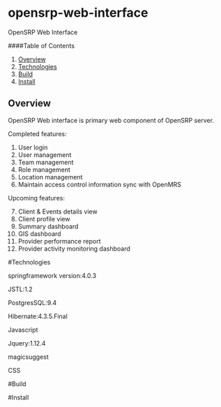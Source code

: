 # opensrp-web-interface
OpenSRP Web Interface


####Table of Contents

1. [Overview](#overview)
2. [Technologies](#technologies)
2. [Build](#build)
3. [Install](#install)


## Overview

OpenSRP Web interface is primary web component of OpenSRP server.

Completed features:
 
1. User login
2. User management
3. Team management
4. Role management
5. Location management
6. Maintain access control information sync with OpenMRS

Upcoming features:

7. Client & Events details view
8. Client profile view
9. Summary dashboard
10. GIS dashboard
11. Provider performance report
12. Provider activity monitoring dashboard

#Technologies

springframework version:4.0.3

JSTL:1.2

PostgresSQL:9.4

Hibernate:4.3.5.Final

Javascript

Jquery:1.12.4

magicsuggest

CSS

#Build


#Install


